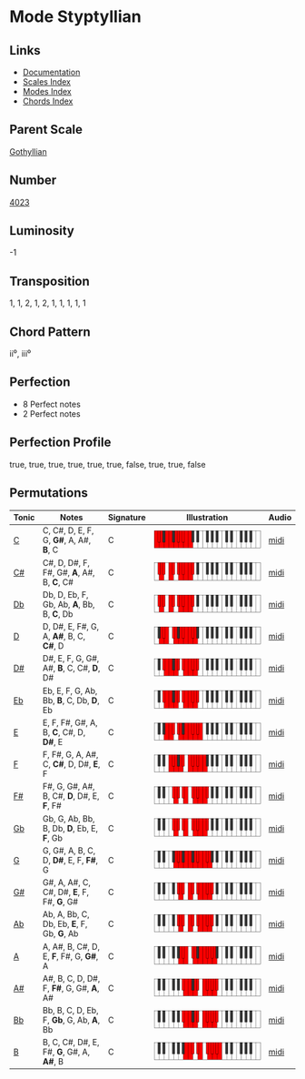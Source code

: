 # Mode Styptyllian

## Links

- [Documentation](README.md)
- [Scales Index](Scales.md)
- [Modes Index](Modes.md)
- [Chords Index](Chords.md)

## Parent Scale

[Gothyllian](ScaleGothyllian.md)

## Number

[4023](https://ianring.com/musictheory/scales/4023)

## Luminosity

-1

## Transposition

1, 1, 2, 1, 2, 1, 1, 1, 1, 1

## Chord Pattern

ii⁰, iii⁰

## Perfection

- 8 Perfect notes
- 2 Perfect notes

## Perfection Profile

true, true, true, true, true, true, false, true, true, false

## Permutations

| Tonic | Notes | Signature | Illustration | Audio |
|-------|-------|-----------|--------------|-------|
| [C](ModeCNaturalStyptyllian.md) | C, C#, D, E, F, G, **G#**, A, A#, **B**, C | C | ![CNaturalStyptyllian](ModeCNaturalStyptyllian.png) | [midi](https://github.com/edipermadi/music/blob/main/docs/ModeCNaturalStyptyllian.mid?raw=true) |
| [C#](ModeCSharpStyptyllian.md) | C#, D, D#, F, F#, G#, **A**, A#, B, **C**, C# | C | ![CSharpStyptyllian](ModeCSharpStyptyllian.png) | [midi](https://github.com/edipermadi/music/blob/main/docs/ModeCSharpStyptyllian.mid?raw=true) |
| [Db](ModeDFlatStyptyllian.md) | Db, D, Eb, F, Gb, Ab, **A**, Bb, B, **C**, Db | C | ![DFlatStyptyllian](ModeDFlatStyptyllian.png) | [midi](https://github.com/edipermadi/music/blob/main/docs/ModeDFlatStyptyllian.mid?raw=true) |
| [D](ModeDNaturalStyptyllian.md) | D, D#, E, F#, G, A, **A#**, B, C, **C#**, D | C | ![DNaturalStyptyllian](ModeDNaturalStyptyllian.png) | [midi](https://github.com/edipermadi/music/blob/main/docs/ModeDNaturalStyptyllian.mid?raw=true) |
| [D#](ModeDSharpStyptyllian.md) | D#, E, F, G, G#, A#, **B**, C, C#, **D**, D# | C | ![DSharpStyptyllian](ModeDSharpStyptyllian.png) | [midi](https://github.com/edipermadi/music/blob/main/docs/ModeDSharpStyptyllian.mid?raw=true) |
| [Eb](ModeEFlatStyptyllian.md) | Eb, E, F, G, Ab, Bb, **B**, C, Db, **D**, Eb | C | ![EFlatStyptyllian](ModeEFlatStyptyllian.png) | [midi](https://github.com/edipermadi/music/blob/main/docs/ModeEFlatStyptyllian.mid?raw=true) |
| [E](ModeENaturalStyptyllian.md) | E, F, F#, G#, A, B, **C**, C#, D, **D#**, E | C | ![ENaturalStyptyllian](ModeENaturalStyptyllian.png) | [midi](https://github.com/edipermadi/music/blob/main/docs/ModeENaturalStyptyllian.mid?raw=true) |
| [F](ModeFNaturalStyptyllian.md) | F, F#, G, A, A#, C, **C#**, D, D#, **E**, F | C | ![FNaturalStyptyllian](ModeFNaturalStyptyllian.png) | [midi](https://github.com/edipermadi/music/blob/main/docs/ModeFNaturalStyptyllian.mid?raw=true) |
| [F#](ModeFSharpStyptyllian.md) | F#, G, G#, A#, B, C#, **D**, D#, E, **F**, F# | C | ![FSharpStyptyllian](ModeFSharpStyptyllian.png) | [midi](https://github.com/edipermadi/music/blob/main/docs/ModeFSharpStyptyllian.mid?raw=true) |
| [Gb](ModeGFlatStyptyllian.md) | Gb, G, Ab, Bb, B, Db, **D**, Eb, E, **F**, Gb | C | ![GFlatStyptyllian](ModeGFlatStyptyllian.png) | [midi](https://github.com/edipermadi/music/blob/main/docs/ModeGFlatStyptyllian.mid?raw=true) |
| [G](ModeGNaturalStyptyllian.md) | G, G#, A, B, C, D, **D#**, E, F, **F#**, G | C | ![GNaturalStyptyllian](ModeGNaturalStyptyllian.png) | [midi](https://github.com/edipermadi/music/blob/main/docs/ModeGNaturalStyptyllian.mid?raw=true) |
| [G#](ModeGSharpStyptyllian.md) | G#, A, A#, C, C#, D#, **E**, F, F#, **G**, G# | C | ![GSharpStyptyllian](ModeGSharpStyptyllian.png) | [midi](https://github.com/edipermadi/music/blob/main/docs/ModeGSharpStyptyllian.mid?raw=true) |
| [Ab](ModeAFlatStyptyllian.md) | Ab, A, Bb, C, Db, Eb, **E**, F, Gb, **G**, Ab | C | ![AFlatStyptyllian](ModeAFlatStyptyllian.png) | [midi](https://github.com/edipermadi/music/blob/main/docs/ModeAFlatStyptyllian.mid?raw=true) |
| [A](ModeANaturalStyptyllian.md) | A, A#, B, C#, D, E, **F**, F#, G, **G#**, A | C | ![ANaturalStyptyllian](ModeANaturalStyptyllian.png) | [midi](https://github.com/edipermadi/music/blob/main/docs/ModeANaturalStyptyllian.mid?raw=true) |
| [A#](ModeASharpStyptyllian.md) | A#, B, C, D, D#, F, **F#**, G, G#, **A**, A# | C | ![ASharpStyptyllian](ModeASharpStyptyllian.png) | [midi](https://github.com/edipermadi/music/blob/main/docs/ModeASharpStyptyllian.mid?raw=true) |
| [Bb](ModeBFlatStyptyllian.md) | Bb, B, C, D, Eb, F, **Gb**, G, Ab, **A**, Bb | C | ![BFlatStyptyllian](ModeBFlatStyptyllian.png) | [midi](https://github.com/edipermadi/music/blob/main/docs/ModeBFlatStyptyllian.mid?raw=true) |
| [B](ModeBNaturalStyptyllian.md) | B, C, C#, D#, E, F#, **G**, G#, A, **A#**, B | C | ![BNaturalStyptyllian](ModeBNaturalStyptyllian.png) | [midi](https://github.com/edipermadi/music/blob/main/docs/ModeBNaturalStyptyllian.mid?raw=true) |
